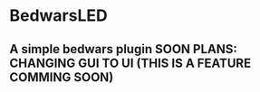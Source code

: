 # BedwarsLED
A simple bedwars plugin
SOON PLANS:
CHANGING GUI TO UI (THIS IS A FEATURE COMMING SOON)
------------------------------------------------------------
